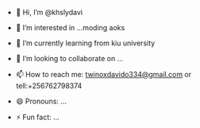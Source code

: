 - 👋 Hi, I’m @khslydavi
- 👀 I’m interested in ...moding aoks
- 🌱 I’m currently learning from kiu university 
- 💞️ I’m looking to collaborate on ...
- 📫 How to reach me: twinoxdavido334@gmail.com or tell:+256762798374
  
- 😄 Pronouns: ...
- ⚡ Fun fact: ...

<!---
khslydavi/khslydavi is a ✨ special ✨ repository because its `README.md` (this file) appears on your GitHub profile.
You can click the Preview link to take a look at your changes.
--->
